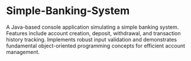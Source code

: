 # Simple-Banking-System
A Java-based console application simulating a simple banking system. Features include account creation, deposit, withdrawal, and transaction history tracking. Implements robust input validation and demonstrates fundamental object-oriented programming concepts for efficient account management.
